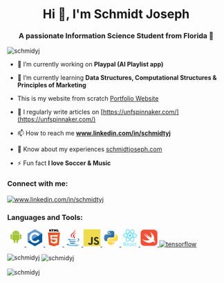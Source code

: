<h1 align="center">Hi 👋, I'm Schmidt Joseph</h1>
<h3 align="center">A passionate Information Science Student from Florida 🌴</h3>

<p align="left"> <img src="https://komarev.com/ghpvc/?username=schmidyj&label=Profile%20views&color=0e75b6&style=flat" alt="schmidyj" /> </p>

- 🔭 I’m currently working on **Playpal (AI Playlist app)**

- 🌱 I’m currently learning **Data Structures, Computational Structures & Principles of Marketing**

- This is my website from scratch [Portfolio Website](schmidtjoseph.com)

- 📝 I regularly write articles on [https://unfspinnaker.com/](https://unfspinnaker.com/)

- 📫 How to reach me **www.linkedin.com/in/schmidtyj**

- 📄 Know about my experiences [schmidtjoseph.com](schmidtjoseph.com)

- ⚡ Fun fact **I love Soccer & Music**

<h3 align="left">Connect with me:</h3>
<p align="left">
<a href="https://linkedin.com/in/www.linkedin.com/in/schmidtyj" target="blank"><img align="center" src="https://raw.githubusercontent.com/rahuldkjain/github-profile-readme-generator/master/src/images/icons/Social/linked-in-alt.svg" alt="www.linkedin.com/in/schmidtyj" height="30" width="40" /></a>
</p>

<h3 align="left">Languages and Tools:</h3>
<p align="left"> <a href="https://developer.android.com" target="_blank" rel="noreferrer"> <img src="https://raw.githubusercontent.com/devicons/devicon/master/icons/android/android-original-wordmark.svg" alt="android" width="40" height="40"/> </a> <a href="https://www.cprogramming.com/" target="_blank" rel="noreferrer"> <img src="https://raw.githubusercontent.com/devicons/devicon/master/icons/c/c-original.svg" alt="c" width="40" height="40"/> </a> <a href="https://www.w3.org/html/" target="_blank" rel="noreferrer"> <img src="https://raw.githubusercontent.com/devicons/devicon/master/icons/html5/html5-original-wordmark.svg" alt="html5" width="40" height="40"/> </a> <a href="https://www.java.com" target="_blank" rel="noreferrer"> <img src="https://raw.githubusercontent.com/devicons/devicon/master/icons/java/java-original.svg" alt="java" width="40" height="40"/> </a> <a href="https://developer.mozilla.org/en-US/docs/Web/JavaScript" target="_blank" rel="noreferrer"> <img src="https://raw.githubusercontent.com/devicons/devicon/master/icons/javascript/javascript-original.svg" alt="javascript" width="40" height="40"/> </a> <a href="https://www.python.org" target="_blank" rel="noreferrer"> <img src="https://raw.githubusercontent.com/devicons/devicon/master/icons/python/python-original.svg" alt="python" width="40" height="40"/> </a> <a href="https://reactjs.org/" target="_blank" rel="noreferrer"> <img src="https://raw.githubusercontent.com/devicons/devicon/master/icons/react/react-original-wordmark.svg" alt="react" width="40" height="40"/> </a> <a href="https://developer.apple.com/swift/" target="_blank" rel="noreferrer"> <img src="https://raw.githubusercontent.com/devicons/devicon/master/icons/swift/swift-original.svg" alt="swift" width="40" height="40"/> </a> <a href="https://www.tensorflow.org" target="_blank" rel="noreferrer"> <img src="https://www.vectorlogo.zone/logos/tensorflow/tensorflow-icon.svg" alt="tensorflow" width="40" height="40"/> </a> </p>

<p><img align="left" src="https://github-readme-stats.vercel.app/api/top-langs?username=schmidyj&show_icons=true&locale=en&layout=compact" alt="schmidyj" /></p>

<p>&nbsp;<img align="center" src="https://github-readme-stats.vercel.app/api?username=schmidyj&show_icons=true&locale=en" alt="schmidyj" /></p>

<p><img align="center" src="https://github-readme-streak-stats.herokuapp.com/?user=schmidyj&" alt="schmidyj" /></p>
